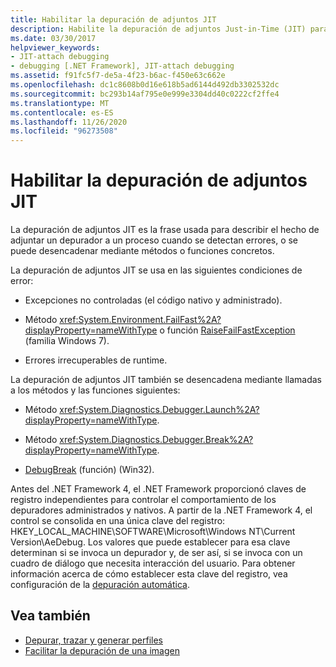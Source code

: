 ```yaml
---
title: Habilitar la depuración de adjuntos JIT
description: Habilite la depuración de adjuntos Just-in-Time (JIT) para adjuntar un depurador a un proceso cuando se encuentre con errores. Se puede desencadenar mediante determinados métodos o funciones.
ms.date: 03/30/2017
helpviewer_keywords:
- JIT-attach debugging
- debugging [.NET Framework], JIT-attach debugging
ms.assetid: f91fc5f7-de5a-4f23-b6ac-f450e63c662e
ms.openlocfilehash: dc1c8608b0d16e618b5ad6144d492db3302532dc
ms.sourcegitcommit: bc293b14af795e0e999e3304dd40c0222cf2ffe4
ms.translationtype: MT
ms.contentlocale: es-ES
ms.lasthandoff: 11/26/2020
ms.locfileid: "96273508"
---
```

# <a name="enabling-jit-attach-debugging"></a>Habilitar la depuración de adjuntos JIT

La depuración de adjuntos JIT es la frase usada para describir el hecho de adjuntar un depurador a un proceso cuando se detectan errores, o se puede desencadenar mediante métodos o funciones concretos.  
  
 La depuración de adjuntos JIT se usa en las siguientes condiciones de error:  
  
- Excepciones no controladas (el código nativo y administrado).  
  
- Método <xref:System.Environment.FailFast%2A?displayProperty=nameWithType> o función [RaiseFailFastException](/windows/win32/api/errhandlingapi/nf-errhandlingapi-raisefailfastexception) (familia Windows 7).  
  
- Errores irrecuperables de runtime.  
  
 La depuración de adjuntos JIT también se desencadena mediante llamadas a los métodos y las funciones siguientes:  
  
- Método <xref:System.Diagnostics.Debugger.Launch%2A?displayProperty=nameWithType>.  
  
- Método <xref:System.Diagnostics.Debugger.Break%2A?displayProperty=nameWithType>.  
  
- [DebugBreak](/windows/win32/api/debugapi/nf-debugapi-debugbreak) (función) (Win32).  
  
 Antes del .NET Framework 4, el .NET Framework proporcionó claves de registro independientes para controlar el comportamiento de los depuradores administrados y nativos. A partir de la .NET Framework 4, el control se consolida en una única clave del registro: HKEY_LOCAL_MACHINE\SOFTWARE\Microsoft\Windows NT\Current Version\AeDebug. Los valores que puede establecer para esa clave determinan si se invoca un depurador y, de ser así, si se invoca con un cuadro de diálogo que necesita interacción del usuario. Para obtener información acerca de cómo establecer esta clave del registro, vea configuración de la [depuración automática](/windows/win32/debug/configuring-automatic-debugging).  
  
## <a name="see-also"></a>Vea también

- [Depurar, trazar y generar perfiles](index.md)
- [Facilitar la depuración de una imagen](making-an-image-easier-to-debug.md)
